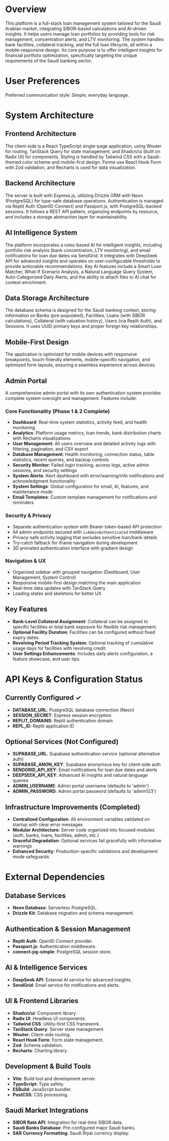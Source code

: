 # Overview

This platform is a full-stack loan management system tailored for the Saudi Arabian market, integrating SIBOR-based calculations and AI-driven insights. It helps users manage loan portfolios by providing tools for risk management, concentration alerts, and LTV monitoring. The system handles bank facilities, collateral tracking, and the full loan lifecycle, all within a mobile-responsive design. Its core purpose is to offer intelligent insights for financial portfolio optimization, specifically targeting the unique requirements of the Saudi banking sector.

# User Preferences

Preferred communication style: Simple, everyday language.

# System Architecture

## Frontend Architecture
The client-side is a React TypeScript single-page application, using Wouter for routing, TanStack Query for state management, and Shadcn/ui (built on Radix UI) for components. Styling is handled by Tailwind CSS with a Saudi-themed color scheme and mobile-first design. Forms use React Hook Form with Zod validation, and Recharts is used for data visualization.

## Backend Architecture
The server is built with Express.js, utilizing Drizzle ORM with Neon (PostgreSQL) for type-safe database operations. Authentication is managed via Replit Auth (OpenID Connect) and Passport.js, with PostgreSQL-backed sessions. It follows a REST API pattern, organizing endpoints by resource, and includes a storage abstraction layer for maintainability.

## AI Intelligence System
The platform incorporates a rules-based AI for intelligent insights, including portfolio risk analysis (bank concentration, LTV monitoring), and email notifications for loan due dates via SendGrid. It integrates with DeepSeek API for advanced insights and operates on user-configurable thresholds to provide actionable recommendations. Key AI features include a Smart Loan Matcher, What-If Scenario Analysis, a Natural Language Query System, Auto-Categorized Daily Alerts, and the ability to attach files to AI chat for context enrichment.

## Data Storage Architecture
The database schema is designed for the Saudi banking context, storing information on Banks (pre-populated), Facilities, Loans (with SIBOR calculations), Collateral (with valuation history), Users (via Replit Auth), and Sessions. It uses UUID primary keys and proper foreign key relationships.

## Mobile-First Design
The application is optimized for mobile devices with responsive breakpoints, touch-friendly elements, mobile-specific navigation, and optimized form layouts, ensuring a seamless experience across devices.

## Admin Portal
A comprehensive admin portal with its own authentication system provides complete system oversight and management. Features include:

### Core Functionality (Phase 1 & 2 Complete)
- **Dashboard**: Real-time system statistics, activity feed, and health monitoring
- **Analytics**: Platform usage metrics, loan trends, bank distribution charts with Recharts visualizations
- **User Management**: All users overview and detailed activity logs with filtering, pagination, and CSV export
- **Database Management**: Health monitoring, connection status, table statistics, recent queries, and backup controls
- **Security Monitor**: Failed login tracking, access logs, active admin sessions, and security settings
- **System Alerts**: Alert dashboard with error/warning/info notifications and acknowledgment functionality
- **System Settings**: Global configuration for email, AI, features, and maintenance mode
- **Email Templates**: Custom template management for notifications and reminders

### Security & Privacy
- Separate authentication system with Bearer token-based API protection
- All admin endpoints secured with `isAdminAuthenticated` middleware
- Privacy-safe activity logging that excludes sensitive loan/bank details
- Try-catch fallback for iframe navigation during development
- 3D animated authentication interface with gradient design

### Navigation & UX
- Organized sidebar with grouped navigation (Dashboard, User Management, System Control)
- Responsive mobile-first design matching the main application
- Real-time data updates with TanStack Query
- Loading states and skeletons for better UX

## Key Features
- **Bank-Level Collateral Assignment**: Collateral can be assigned to specific facilities or total bank exposure for flexible risk management.
- **Optional Facility Duration**: Facilities can be configured without fixed expiry dates.
- **Revolving Period Tracking System**: Optional tracking of cumulative usage days for facilities with revolving credit.
- **User Settings Enhancements**: Includes daily alerts configuration, a feature showcase, and user tips.

# API Keys & Configuration Status

## Currently Configured ✓
- **DATABASE_URL**: PostgreSQL database connection (Neon)
- **SESSION_SECRET**: Express session encryption
- **REPLIT_DOMAINS**: Replit authentication domain
- **REPL_ID**: Replit application ID

## Optional Services (Not Configured)
- **SUPABASE_URL**: Supabase authentication service (optional alternative auth)
- **SUPABASE_ANON_KEY**: Supabase anonymous key for client-side auth
- **SENDGRID_API_KEY**: Email notifications for loan due dates and alerts
- **DEEPSEEK_API_KEY**: Advanced AI insights and natural language queries
- **ADMIN_USERNAME**: Admin portal username (defaults to 'admin')
- **ADMIN_PASSWORD**: Admin portal password (defaults to 'admin123')

## Infrastructure Improvements (Completed)
- **Centralized Configuration**: All environment variables validated on startup with clear error messages
- **Modular Architecture**: Server code organized into focused modules (auth, banks, loans, facilities, admin, etc.)
- **Graceful Degradation**: Optional services fail gracefully with informative warnings
- **Enhanced Security**: Production-specific validations and development mode safeguards

# External Dependencies

## Database Services
- **Neon Database**: Serverless PostgreSQL.
- **Drizzle Kit**: Database migration and schema management.

## Authentication & Session Management
- **Replit Auth**: OpenID Connect provider.
- **Passport.js**: Authentication middleware.
- **connect-pg-simple**: PostgreSQL session store.

## AI & Intelligence Services
- **DeepSeek API**: External AI service for advanced insights.
- **SendGrid**: Email service for notifications and alerts.

## UI & Frontend Libraries
- **Shadcn/ui**: Component library.
- **Radix UI**: Headless UI components.
- **Tailwind CSS**: Utility-first CSS framework.
- **TanStack Query**: Server state management.
- **Wouter**: Client-side routing.
- **React Hook Form**: Form state management.
- **Zod**: Schema validation.
- **Recharts**: Charting library.

## Development & Build Tools
- **Vite**: Build tool and development server.
- **TypeScript**: Type safety.
- **ESBuild**: JavaScript bundler.
- **PostCSS**: CSS processing.

## Saudi Market Integrations
- **SIBOR Rate API**: Integration for real-time SIBOR data.
- **Saudi Banks Database**: Pre-configured major Saudi banks.
- **SAR Currency Formatting**: Saudi Riyal currency display.